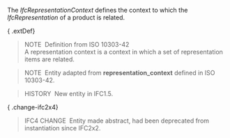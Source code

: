 The _IfcRepresentationContext_ defines the context to which the _IfcRepresentation_ of a product is related.

{ .extDef}
> NOTE&nbsp; Definition from ISO 10303-42  
> A representation context is a context in which a set of representation items are related.

> NOTE&nbsp; Entity adapted from **representation_context** defined in ISO 10303-42.

> HISTORY&nbsp; New entity in IFC1.5.

{ .change-ifc2x4}
> IFC4 CHANGE&nbsp; Entity made abstract, had been deprecated from instantiation since IFC2x2.